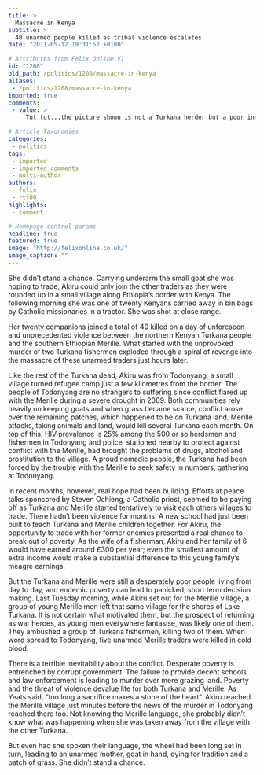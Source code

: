 ```yaml
---
title: >
  Massacre in Kenya
subtitle: >
  40 unarmed people killed as tribal violence escalates
date: "2011-05-12 19:31:52 +0100"

# Attributes from Felix Online V1
id: "1208"
old_path: /politics/1208/massacre-in-kenya
aliases:
 - /politics/1208/massacre-in-kenya
imported: true
comments:
 - value: >
     Tut tut...the picture shown is not a Turkana herder but a poor innocent Samburu ! Please don't dishonour this man so, and change the picture.

# Article Taxonomies
categories:
 - politics
tags:
 - imported
 - imported_comments
 - multi-author
authors:
 - felix
 - rtf08
highlights:
 - comment

# Homepage control params
headline: true
featured: true
image: "http://felixonline.co.uk/"
image_caption: ""
---
```


She didn’t stand a chance. Carrying underarm the small goat she was hoping to trade, Akiru could only join the other traders as they were rounded up in a small village along Ethiopia’s border with Kenya. The following morning she was one of twenty Kenyans carried away in bin bags by Catholic missionaries in a tractor. She was shot at close range.

Her twenty companions joined a total of 40 killed on a day of unforeseen and unprecedented violence between the northern Kenyan Turkana people and the southern Ethiopian Merille. What started with the unprovoked murder of two Turkana fishermen exploded through a spiral of revenge into the massacre of these unarmed traders just hours later.

Like the rest of the Turkana dead, Akiru was from Todonyang, a small village turned refugee camp just a few kilometres from the border. The people of Todonyang are no strangers to suffering since conflict flared up with the Merille during a severe drought in 2009. Both communities rely heavily on keeping goats and when grass became scarce, conflict arose over the remaining patches, which happened to be on Turkana land. Merille attacks, taking animals and land, would kill several Turkana each month. On top of this, HIV prevalence is 25% among the 500 or so herdsmen and fishermen in Todonyang and police, stationed nearby to protect against conflict with the Merille, had brought the problems of drugs, alcohol and prostitution to the village. A proud nomadic people, the Turkana had been forced by the trouble with the Merille to seek safety in numbers, gathering at Todonyang.

In recent months, however, real hope had been building. Efforts at peace talks sponsored by Steven Ochieng, a Catholic priest, seemed to be paying off as Turkana and Merille started tentatively to visit each others villages to trade. There hadn’t been violence for months. A new school had just been built to teach Turkana and Merille children together. For Akiru, the opportunity to trade with her former enemies presented a real chance to break out of poverty. As the wife of a fisherman, Akiru and her family of 6 would have earned around £300 per year; even the smallest amount of extra income would make a substantial difference to this young family’s meagre earnings.

But the Turkana and Merille were still a desperately poor people living from day to day, and endemic poverty can lead to panicked, short term decision making. Last Tuesday morning, while Akiru set out for the Merille village, a group of young Merille men left that same village for the shores of Lake Turkana. It is not certain what motivated them, but the prospect of returning as war heroes, as young men everywhere fantasise, was likely one of them. They ambushed a group of Turkana fishermen, killing two of them. When word spread to Todonyang, five unarmed Merille traders were killed in cold blood.

There is a terrible inevitability about the conflict. Desperate poverty is entrenched by corrupt government. The failure to provide decent schools and law enforcement is leading to murder over mere grazing land. Poverty and the threat of violence devalue life for both Turkana and Merille. As Yeats said, “too long a sacrifice makes a stone of the heart”. Akiru reached the Merille village just minutes before the news of the murder in Todonyang reached there too. Not knowing the Merille language, she probably didn’t know what was happening when she was taken away from the village with the other Turkana.

But even had she spoken their language, the wheel had been long set in turn, leading to an unarmed mother, goat in hand, dying for tradition and a patch of grass. She didn’t stand a chance.

